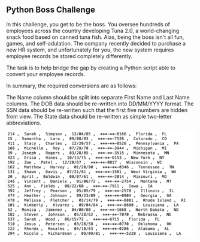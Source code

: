 ## Python Boss Challenge

In this challenge, you get to be the boss. You oversee hundreds of employees across the country developing Tuna 2.0, a world-changing snack food based on canned tuna fish. Alas, being the boss isn't all fun, games, and self-adulation. The company recently decided to purchase a new HR system, and unfortunately for you, the new system requires employee records be stored completely differently.

The task is to help bridge the gap by creating a Python script able to convert your employee records.

In summary, the required conversions are as follows:

The Name column should be split into separate First Name and Last Name columns.
The DOB data should be re-written into DD/MM/YYYY format.
The SSN data should be re-written such that the first five numbers are hidden from view.
The State data should be re-written as simple two-letter abbreviations.

![Boss Result](python_boss_result.jpg)